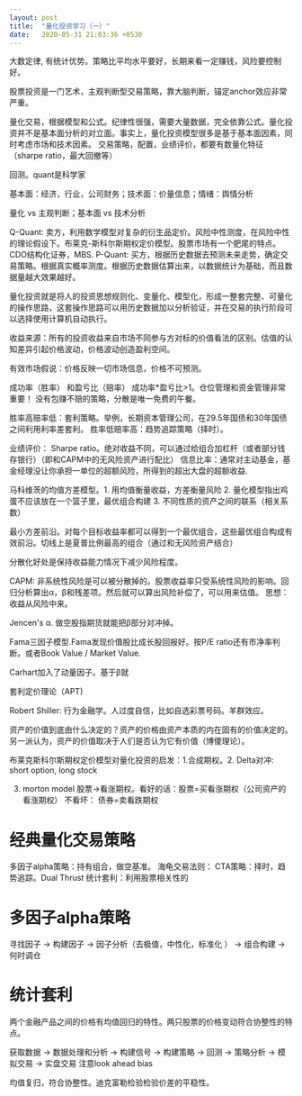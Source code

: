 ```yaml
---
layout: post
title:  "量化投资学习（一）"
date:   2020-05-31 21:03:36 +0530
---
```


大数定律, 有统计优势。策略比平均水平要好，长期来看一定赚钱，风险要控制好。

股票投资是一门艺术，主观判断型交易策略，靠大脑判断，锚定anchor效应非常严重。

量化交易，根据模型和公式。纪律性很强，需要大量数据，完全依靠公式。量化投资并不是基本面分析的对立面。事实上，量化投资模型很多是基于基本面因素，同时考虑市场和技术因素。
交易策略，配置，业绩评价，都要有数量化特征  （sharpe ratio，最大回撤等）

回测。quant是科学家

基本面：经济，行业，公司财务；技术面：价量信息；情绪：舆情分析

量化 vs 主观判断；基本面 vs 技术分析

Q-Quant: 卖方，利用数学模型对复杂的衍生品定价。风险中性测度，在风险中性的理论假设下。布莱克-斯科尔斯期权定价模型。股票市场有一个肥尾的特点。CDO结构化证券，MBS.
P-Quant: 买方，根据历史数据去预测未来走势，确定交易策略。根据真实概率测度。根据历史数据估算出来，以数据统计为基础，而且数据量越大效果越好。

量化投资就是将人的投资思想规则化、变量化、模型化，形成一整套完整、可量化的操作思路，这套操作思路可以用历史数据加以分析验证，并在交易的执行阶段可以选择使用计算机自动执行。

收益来源：所有的投资收益来自市场不同参与方对标的价值看法的区别。估值的认知差异引起价格波动，价格波动创造盈利空间。

有效市场假说：价格反映一切市场信息，价格不可预测。

成功率（胜率） 和盈亏比（赔率） 成功率*盈亏比>1。仓位管理和资金管理非常重要！
没有包赚不赔的策略，分散是唯一免费的午餐。

胜率高赔率低：套利策略。举例，长期资本管理公司，在29.5年国债和30年国债之间利用利率差套利。
胜率低赔率高：趋势追踪策略（择时）。

业绩评价： Sharpe ratio。绝对收益不同，可以通过给组合加杠杆（或者部分钱存银行）（即和CAPM中的无风险资产进行配比）
信息比率：通常对主动基金，基金经理没让你承担一单位的超额风险，所得到的超出大盘的超额收益.

马科维茨的均值方差模型。1. 用均值衡量收益，方差衡量风险 2. 量化模型指出鸡蛋不应该放在一个篮子里，最优组合构建 3.  不同性质的资产之间的联系（相关系数）

最小方差前沿。对每个目标收益率都可以得到一个最优组合，这些最优组合构成有效前沿。切线上是夏普比例最高的组合（通过和无风险资产结合）

分散化好处是保持收益能力情况下减少风险程度。

CAPM: 非系统性风险是可以被分散掉的。股票收益率只受系统性风险的影响。回归分析算出α，β和残差项。然后就可以算出风险补偿了，可以用来估值。
思想：收益从风险中来。

Jencen's α. 做空股指期货就能把β部分对冲掉。

Fama三因子模型.Fama发现价值股比成长股回报好。按P/E ratio还有市净率判断。或者Book Value / Market Value.

Carhart加入了动量因子。基于β就

套利定价理论（APT)

Robert Shiller: 行为金融学。人过度自信，比如自选彩票号码。羊群效应。

资产的价值到底由什么决定的？资产的价格由资产本质的内在固有的价值决定的。另一派认为，资产的价值取决于人们是否认为它有价值（博傻理论）。

布莱克斯科尔斯期权定价模型对量化投资的启发：1.合成期权。2. Delta对冲: short option, long stock

3. morton model 股票->看涨期权。看好的话：股票=买看涨期权（公司资产的看涨期权）  不看坏： 债券=卖看跌期权

# 经典量化交易策略
多因子alpha策略：持有组合，做空基准。
海龟交易法则：
CTA策略：择时，趋势追踪。Dual Thrust
统计套利：利用股票相关性的

# 多因子alpha策略
寻找因子 -> 构建因子 -> 因子分析（去极值，中性化，标准化 ） -> 组合构建 -> 何时调仓

# 统计套利
两个金融产品之间的价格有均值回归的特性。两只股票的价格变动符合协整性的特点。

获取数据 -> 数据处理和分析 -> 构建信号 -> 构建策略 -> 回测 -> 策略分析 -> 模拟交易 -> 实盘交易
注意look ahead bias

均值复归，符合协整性。迪克富勒检验检验价差的平稳性。
